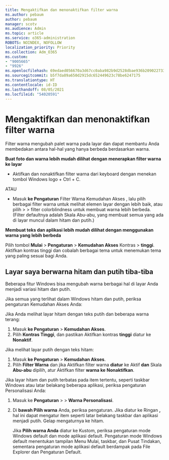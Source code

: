 ```yaml
---
title: Mengaktifkan dan menonaktifkan filter warna
ms.author: pebaum
author: pebaum
manager: scotv
ms.audience: Admin
ms.topic: article
ms.service: o365-administration
ROBOTS: NOINDEX, NOFOLLOW
localization_priority: Priority
ms.collection: Adm_O365
ms.custom:
- "9005665"
- "9926"
ms.openlocfilehash: 69edaed056670a3d67cc0aba982b9d2528dbae936b209022733205efcf421062
ms.sourcegitcommit: b5f7da89a650d2915dc652449623c78be6247175
ms.translationtype: HT
ms.contentlocale: id-ID
ms.lasthandoff: 08/05/2021
ms.locfileid: "54020591"
---
```

# <a name="turn-on-and-off-color-filter"></a>Mengaktifkan dan menonaktifkan filter warna

Filter warna mengubah palet warna pada layar dan dapat membantu Anda membedakan antara hal-hal yang hanya berbeda berdasarkan warna.

**Buat foto dan warna lebih mudah dilihat dengan menerapkan filter warna ke layar**

- Aktifkan dan nonaktifkan filter warna dari keyboard dengan menekan tombol Windows logo + Ctrl + C. 

ATAU

- Masuk **ke Pengaturan** Filter Warna Kemudahan Akses , lalu pilih berbagai filter warna untuk melihat elemen layar dengan lebih baik, atau pilih  >    >  filter colorblindness untuk membuat warna lebih berbeda.  (Filter defaultnya adalah Skala Abu-abu, yang membuat semua yang ada di layar muncul dalam hitam dan putih.)

**Membuat teks dan aplikasi lebih mudah dilihat dengan menggunakan warna yang lebih berbeda**  

Pilih tombol **Mulai** > **Pengaturan**  >  **Kemudahan Akses** Kontras  >  **tinggi**. Aktifkan kontras tinggi dan cobalah berbagai tema untuk menemukan tema yang paling sesuai bagi Anda.

## <a name="my-screen-is-unexpectedly-black-and-white"></a>Layar saya berwarna hitam dan putih tiba-tiba

Beberapa fitur Windows bisa mengubah warna berbagai hal di layar Anda menjadi variasi hitam dan putih.

Jika semua yang terlihat dalam Windows hitam dan putih, periksa pengaturan Kemudahan Akses Anda:

Jika Anda melihat layar hitam dengan teks putih dan beberapa warna terang:  

1. Masuk **ke Pengaturan**  >  **Kemudahan Akses**.  
1. Pilih **Kontras Tinggi**, dan pastikan Aktifkan kontras **tinggi** diatur ke **Nonaktif**.

Jika melihat layar putih dengan teks hitam:  

1. Masuk **ke Pengaturan**  >  **Kemudahan Akses**.  
1. Pilih **Filter Warna** dan jika Aktifkan filter warna **diatur** ke Aktif **dan** Skala **Abu-abu** dipilih, atur Aktifkan filter **warna ke** **Nonaktifkan**.

Jika layar hitam dan putih terbatas pada item tertentu, seperti taskbar Windows atau latar belakang beberapa aplikasi, periksa pengaturan Personalisasi Anda:

1. Masuk ke **Pengaturan**  >    >  **Warna Personalisasi**.

1. Di **bawah Pilih warna** Anda, periksa pengaturan. Jika diatur ke Ringan **,** hal ini dapat mengatur item seperti latar belakang taskbar dan aplikasi menjadi putih. Gelap mengaturnya ke hitam.  

    Jika **Pilih warna Anda** diatur ke Kustom, periksa pengaturan mode Windows default dan mode aplikasi default.  Pengaturan mode Windows default menentukan tampilan Menu Mulai, taskbar, dan Pusat Tindakan, sementara pengaturan mode aplikasi default berdampak pada File Explorer dan Pengaturan Default.


